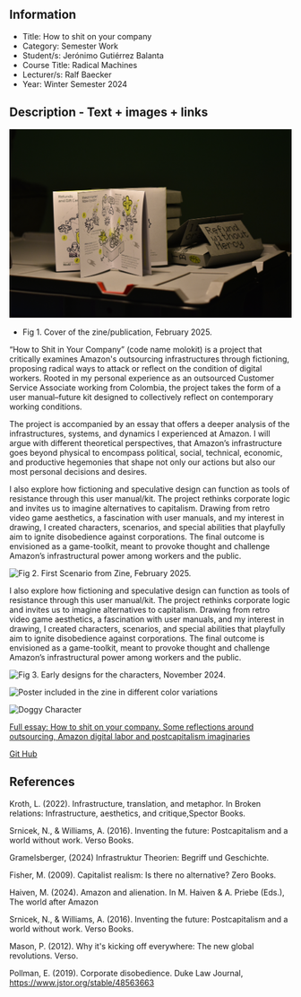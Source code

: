 ## Information    

- Title: How to shit on your company
- Category: Semester Work   
- Student/s: Jerónimo Gutiérrez Balanta  
- Course Title: Radical Machines  
- Lecturer/s: Ralf Baecker   
- Year: Winter Semester 2024

## Description - Text + images + links  

![Fig 1. Cover of the zine/publication, February 2025.](jgb_molokit_hst_1.JPG)  
- Fig 1. Cover of the zine/publication, February 2025.

“How to Shit in Your Company” (code name molokit) is a project that critically examines Amazon's outsourcing infrastructures through fictioning, proposing radical ways to attack or reflect on the condition of digital workers. Rooted in my personal experience as an outsourced Customer Service Associate working from Colombia, the project takes the form of a user manual–future kit designed to collectively reflect on contemporary working conditions.

The project is accompanied by an essay that offers a deeper analysis of the infrastructures, systems, and dynamics I experienced at Amazon. I will argue with different theoretical perspectives, that Amazon’s infrastructure goes beyond physical to encompass political, social, technical, economic, and productive hegemonies that shape not only our actions but also our most personal decisions and desires.

I also explore how fictioning and speculative design can function as tools of resistance through this user manual/kit. The project rethinks corporate logic and invites us to imagine alternatives to capitalism. Drawing from retro video game aesthetics, a fascination with user manuals, and my interest in drawing, I created characters, scenarios, and special abilities that playfully aim to ignite disobedience against corporations. The final outcome is envisioned as a game-toolkit, meant to provoke thought and challenge Amazon’s infrastructural power among workers and the public.

![Fig 2. First Scenario from Zine, February 2025.](jgb_molokit_comic_1)  

I also explore how fictioning and speculative design can function as tools of resistance through this user manual/kit. The project rethinks corporate logic and invites us to imagine alternatives to capitalism. Drawing from retro video game aesthetics, a fascination with user manuals, and my interest in drawing, I created characters, scenarios, and special abilities that playfully aim to ignite disobedience against corporations. The final outcome is envisioned as a game-toolkit, meant to provoke thought and challenge Amazon’s infrastructural power among workers and the public.    

![Fig 3. Early designs for the characters, November 2024.](jgb_molokit_sketches_characters_1)

![Poster included in the zine in different color variations](jgb_molokit_poste)

![Doggy Character](jgb_desobidiencekit_character_molo)    


[Full essay: How to shit on your company.
Some reflections around outsourcing, Amazon digital labor and postcapitalism imaginaries
](https://sites.google.com/view/jeronimo-gutierrezbalanta/projects/outsourcing-infrastructures?authuser=0)


[Git Hub](https://sites.google.com/view/jeronimo-gutierrezbalanta/projects/outsourcing-infrastructures?authuser=0)


## References 

Kroth, L. (2022). Infrastructure, translation, and metaphor. In Broken relations: Infrastructure, aesthetics, and critique,Spector Books.​

Srnicek, N., & Williams, A. (2016). Inventing the future: Postcapitalism and a world without work. Verso Books.​

Gramelsberger, (2024) Infrastruktur Theorien: Begriff und Geschichte. 

Fisher, M. (2009). Capitalist realism: Is there no alternative? Zero Books.​

Haiven, M. (2024). Amazon and alienation. In M. Haiven & A. Priebe (Eds.), The world after Amazon
 
Srnicek, N., & Williams, A. (2016). Inventing the future: Postcapitalism and a world without work. Verso Books.​

Mason, P. (2012). Why it's kicking off everywhere: The new global revolutions. Verso.​

Pollman, E. (2019). Corporate disobedience. Duke Law Journal, https://www.jstor.org/stable/48563663

